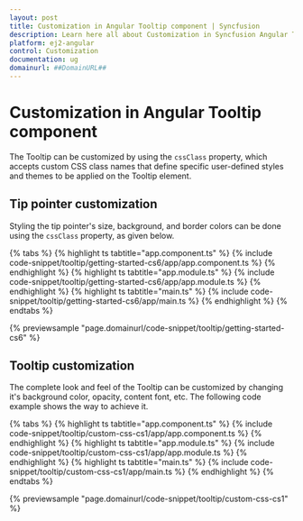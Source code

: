 ```yaml
---
layout: post
title: Customization in Angular Tooltip component | Syncfusion
description: Learn here all about Customization in Syncfusion Angular Tooltip component of Syncfusion Essential JS 2 and more.
platform: ej2-angular
control: Customization 
documentation: ug
domainurl: ##DomainURL##
---
```


# Customization in Angular Tooltip component

The Tooltip can be customized by using the `cssClass` property, which accepts custom CSS class names that define specific user-defined
 styles and themes to be applied on the Tooltip element.

## Tip pointer customization

Styling the tip pointer's size, background, and border colors can be done using the `cssClass` property, as given below.

{% tabs %}
{% highlight ts tabtitle="app.component.ts" %}
{% include code-snippet/tooltip/getting-started-cs6/app/app.component.ts %}
{% endhighlight %}
{% highlight ts tabtitle="app.module.ts" %}
{% include code-snippet/tooltip/getting-started-cs6/app/app.module.ts %}
{% endhighlight %}
{% highlight ts tabtitle="main.ts" %}
{% include code-snippet/tooltip/getting-started-cs6/app/main.ts %}
{% endhighlight %}
{% endtabs %}
  
{% previewsample "page.domainurl/code-snippet/tooltip/getting-started-cs6" %}

## Tooltip customization

The complete look and feel of the Tooltip can be customized by changing it's background color, opacity, content font, etc.
 The following code example shows the way to achieve it.

{% tabs %}
{% highlight ts tabtitle="app.component.ts" %}
{% include code-snippet/tooltip/custom-css-cs1/app/app.component.ts %}
{% endhighlight %}
{% highlight ts tabtitle="app.module.ts" %}
{% include code-snippet/tooltip/custom-css-cs1/app/app.module.ts %}
{% endhighlight %}
{% highlight ts tabtitle="main.ts" %}
{% include code-snippet/tooltip/custom-css-cs1/app/main.ts %}
{% endhighlight %}
{% endtabs %}
  
{% previewsample "page.domainurl/code-snippet/tooltip/custom-css-cs1" %}
